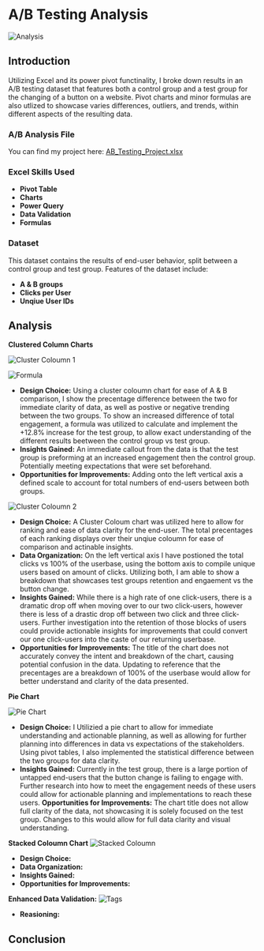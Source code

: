 # A/B Testing Analysis 

![Analysis](https://github.com/Billy-Shelton/AB-Testing-Analysis-Project/blob/main/.Pictures/Screenshot%202025-05-04%20030045.png)

## Introduction 

Utilizing Excel and its power pivot functinality, I broke down results in an A/B testing dataset that features both a control group and a test group for the changing of a button on a website. Pivot charts and minor formulas are also utlized to showcase varies differences, outliers, and trends, within different aspects of the resulting data. 

### A/B Analysis File
You can find my project here: [AB_Testing_Project.xlsx](https://github.com/Billy-Shelton/AB-Testing-Analysis-Project/blob/main/AB%20Testing%20Analysis/AB%20Testing%20Project.xlsx)

### Excel Skills Used
- **Pivot Table**
- **Charts**
- **Power Query**
- **Data Validation**
- **Formulas**

### Dataset
This dataset contains the results of end-user behavior, split between a control group and test group. Features of the dataset include:
- **A & B groups**
- **Clicks per User**
- **Unqiue User IDs**

## Analysis

**Clustered Column Charts**

![Cluster Coloumn 1](https://github.com/Billy-Shelton/AB-Testing-Analysis-Project/blob/main/.Pictures/Screenshot%202025-05-04%20030125.png)

![Formula](https://github.com/Billy-Shelton/AB-Testing-Analysis-Project/blob/main/.Pictures/Screenshot%202025-05-02%20211235.png)

- **Design Choice:** Using a cluster coloumn chart for ease of A & B comparison, I show the precentage difference between the two for immediate clarity of data, as well as postive or negative trending between the two groups. To show an increased difference of total engagement, a formula was utilized to calculate and implement the +12.8% increase for the test group, to allow exact understanding of the different results beetween the control group vs test group.
- **Insights Gained:** An immediate callout from the data is that the test group is preforming at an increased engagement then the control group. Potentially meeting expectations that were set beforehand.
- **Opportunities for Improvements:** Adding onto the left vertical axis a defined scale to account for total numbers of end-users between both groups.


![Cluster Coloumn 2](https://github.com/Billy-Shelton/AB-Testing-Analysis-Project/blob/main/.Pictures/Screenshot%202025-05-04%20030200.png)

- **Design Choice:** A Cluster Coloum chart was utilized here to allow for ranking and ease of data clarity for the end-user. The total precentages of each ranking displays over their unqiue coloumn for ease of comparison and actinable insights.  
- **Data Organization:** On the left vertical axis I have postioned the total clicks vs 100% of the userbase, using the bottom axis to compile unique users based on amount of clicks. Utilizing both, I am able to show a breakdown that showcases test groups retention and engaement vs the button change.
- **Insights Gained:** While there is a high rate of one click-users, there is a dramatic drop off when moving over to our two click-users, however there is less of a drastic drop off between two click and three click-users. Further investigation into the retention of those blocks of users could provide actionable insights for improvements that could convert our one click-users into the caste of our returning userbase.
- **Opportunities for Improvements:** The title of the chart does not accurately convey the intent and breakdown of the chart, causing potential confusion in the data. Updating to reference that the precentages are a breakdown of 100% of the userbase would allow for better understand and clarity of the data presented.


**Pie Chart**

![Pie Chart](https://github.com/Billy-Shelton/AB-Testing-Analysis-Project/blob/main/.Pictures/Screenshot%202025-05-04%20030226.png)

- **Design Choice:** I Utilizied a pie chart to allow for immediate understanding and actionable planning, as well as allowing for further planning into differences in data vs expectations of the stakeholders. Using pivot tables, I also implemented the statistical difference between the two groups for data clarity.
- **Insights Gained:** Currently in the test group, there is a large portion of untapped end-users that the button change is failing to engage with. Further research into how to meet the engagement needs of these users could allow for actionable planning and implementations to reach these users.
**Opportunities for Improvements:** The chart title does not allow full clarity of the data, not showcasing it is solely focused on the test group. Changes to this would allow for full data clarity and visual understanding.

**Stacked Coloumn Chart**
![Stacked Coloumn](https://github.com/Billy-Shelton/AB-Testing-Analysis-Project/blob/main/.Pictures/Screenshot%202025-05-04%20030310.png)

- **Design Choice:**  
- **Data Organization:** 
- **Insights Gained:** 
- **Opportunities for Improvements:** 

**Enhanced Data Validation:**
![Tags](https://github.com/Billy-Shelton/Analysis_of_the_top_50_programs_sold_on_Amazon/blob/main/Comparison%20Dashboard/.pictures/image_2025-04-14_222628639.png?raw=true)

- **Reasioning:** 

## Conclusion

   





  


